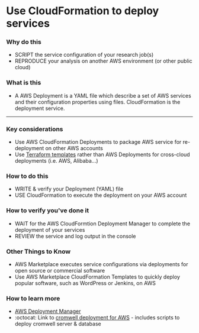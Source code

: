 # Use CloudFormation to deploy services 

### Why do this
 - SCRIPT the service configuration of your research job(s) 
 - REPRODUCE your analysis on another AWS environment (or other public cloud)

### What is this
 - A AWS Deployment is a YAML file which describe a set of AWS services and their configuration properties using files. CloudFormation is the deployment service.

   
-----

### Key considerations
 - Use AWS CloudFormation Deployments to package AWS service for re-deployment on other AWS accounts
  - Use [Terraform templates](https://www.terraform.io/docs/providers/template/d/file.html) rather than AWS Deployments for cross-cloud deployments (i.e. AWS, Alibaba...) 
 
### How to do this
 - WRITE & verify your Deployment (YAML) file
 - USE CloudFormation to execute the deployment on your AWS account

### How to verify you've done it
 - WAIT for the AWS CloudFormtion Deployment Manager to complete the deployment of your services
 - REVIEW the service and log output in the console

### Other Things to Know
 - AWS Marketplace executes service configurations via deployments for open source or commercial software
 - Use AWS Marketplace CloudFormation Templates to quickly deploy popular software, such as WordPress or Jenkins, on AWS

### How to learn more
- [AWS Deployment Manager](https://docs.aws.amazon.com/deploymentmanager/latest/userguide/what-is-deployment-manager.html)
 - :octocat: Link to [cromwell deployment for AWS](https://github.com/hall-lab/cromwell-deployment) - includes scripts to deploy cromwell server & database
